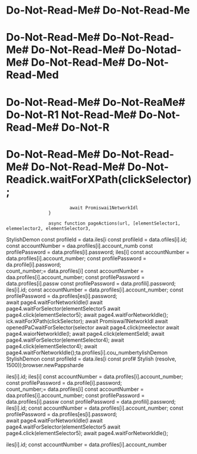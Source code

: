# Do-Not-Read-Me# Do-Not-Read-Me
# Do-Not-Read-Me# Do-Not-Read-Me# Do-Not-Read-Me# Do-Notad-Me# Do-Not-Read-Me# Do-Not-Read-Med
# Do-Not-Read-Me# Do-Not-ReaMe# Do-Not-R1 Not-Read-Me# Do-Not-Read-Me# Do-Not-R

# Do-Not-Read-Me# Do-Not-Read-Me# Do-Not-Read-Me# Do-Not-Readick.waitForXPath(clickSelector);
                            await Promiswai1NetworkIdl
                    }

                    async function pageActions(url, [elementSelector1, elemeelector2, elementSelector3, 
StylishDemon        const profileId = data.iles[i        const profileId = data.ofiles[i].id;
        const accountNumber = daa.profiles[i].account_numb
        const profilePassword = data.profiles[i].password;
iles[i]
        const accountNumber = data.profiles[i].account_number;
        const profilePassword = da.profile[i].password;   
count_number;= data.profiles[i]
        const accountNumber = daa.profiles[i].account_number;
        const profilePassword = data.profiles[i].passw
        const profilePassword = data.profili].password;
iles[i].id;
        const accountNumber = data.profiles[i].account_number;
        const profilePassword = da.profiles[es[i].password;        
                        await page4.waitForNetworkIdle(l
                        await page4.waitForSelector(elementSelector5
                        await page4.click(elementSelector5);
                        await page4.waitForNetworkIdle();
ick.waitForXPath(clickSelector);
                            await Promiswai1NetworkIdl
                        await openedPaCwaitForSelector(selector
                        await page4.click(meelector
                        await page4.waiorNetworkIdle(l;
                        await page4.click(elementSeIdl;
                        await page4.waitForSelector(elementSelector4);
                        await page4.click(elementSelector4);
                        await page4.waitForNetworkIdle();ta.profiles[i].cou_numbertylishDemon
StylishDemon        const profileId = data.iles[i        const prof# Stylish
(resolve, 1500));browser.newPappsharde


iles[i].id;
iles[i]
        const accountNumber = data.profiles[i].account_number;
        const profilePassword = da.profile[i].password;   
count_number;= data.profiles[i]
        const accountNumber = daa.profiles[i].account_number;
        const profilePassword = data.profiles[i].passw
        const profilePassword = data.profili].password;
iles[i].id;
        const accountNumber = data.profiles[i].account_number;
        const profilePassword = da.profiles[es[i].password;        
                        await page4.waitForNetworkIdle(l
                        await page4.waitForSelector(elementSelector5
                        await page4.click(elementSelector5);
                        await page4.waitForNetworkIdle();

iles[i].id;
        const accountNumber = data.profiles[i].account_number
